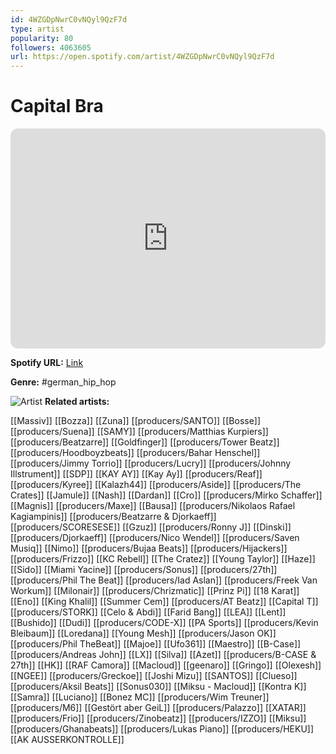 ```yaml
---
id: 4WZGDpNwrC0vNQyl9QzF7d
type: artist
popularity: 80
followers: 4063605
url: https://open.spotify.com/artist/4WZGDpNwrC0vNQyl9QzF7d
---
```

# Capital Bra

<iframe style="border-radius:12px" src="https://open.spotify.com/embed/artist/4WZGDpNwrC0vNQyl9QzF7d" width="100%" height="352" frameBorder="0" allowfullscreen="" allow="autoplay; clipboard-write; encrypted-media; fullscreen; picture-in-picture" loading="lazy"></iframe>

**Spotify URL:** [Link](https://open.spotify.com/artist/4WZGDpNwrC0vNQyl9QzF7d)

**Genre:**  #german_hip_hop

![Artist](https://i.scdn.co/image/ab6761610000e5eb0732c998ff1a2a602b2eefe8)
**Related artists:**

[[Massiv]]
[[Bozza]]
[[Zuna]]
[[producers/SANTO]]
[[Bosse]]
[[producers/Suena]]
[[SAMY]]
[[producers/Matthias Kurpiers]]
[[producers/Beatzarre]]
[[Goldfinger]]
[[producers/Tower Beatz]]
[[producers/Hoodboyzbeats]]
[[producers/Bahar Henschel]]
[[producers/Jimmy Torrio]]
[[producers/Lucry]]
[[producers/Johnny Illstrument]]
[[SDP]]
[[KAY AY]]
[[Kay Ay]]
[[producers/Reaf]]
[[producers/Kyree]]
[[Kalazh44]]
[[producers/Aside]]
[[producers/The Crates]]
[[Jamule]]
[[Nash]]
[[Dardan]]
[[Cro]]
[[producers/Mirko Schaffer]]
[[Magnis]]
[[producers/Maxe]]
[[Bausa]]
[[producers/Nikolaos Rafael Kagiampinis]]
[[producers/Beatzarre & Djorkaeff]]
[[producers/SCORESESE]]
[[Gzuz]]
[[producers/Ronny J]]
[[Dinski]]
[[producers/Djorkaeff]]
[[producers/Nico Wendel]]
[[producers/Saven Musiq]]
[[Nimo]]
[[producers/Bujaa Beats]]
[[producers/Hijackers]]
[[producers/Frizzo]]
[[KC Rebell]]
[[The Cratez]]
[[Young Taylor]]
[[Haze]]
[[Sido]]
[[Miami Yacine]]
[[producers/Sonus]]
[[producers/27th]]
[[producers/Phil The Beat]]
[[producers/Iad Aslan]]
[[producers/Freek Van Workum]]
[[Milonair]]
[[producers/Chrizmatic]]
[[Prinz Pi]]
[[18 Karat]]
[[Eno]]
[[King Khalil]]
[[Summer Cem]]
[[producers/AT Beatz]]
[[Capital T]]
[[producers/STORK]]
[[Celo & Abdi]]
[[Farid Bang]]
[[LEA]]
[[Lent]]
[[Bushido]]
[[Dudi]]
[[producers/CODE-X]]
[[PA Sports]]
[[producers/Kevin Bleibaum]]
[[Loredana]]
[[Young Mesh]]
[[producers/Jason OK]]
[[producers/Phil TheBeat]]
[[Majoe]]
[[Ufo361]]
[[Maestro]]
[[B-Case]]
[[producers/Andreas John]]
[[LX]]
[[Silva]]
[[Azet]]
[[producers/B-CASE & 27th]]
[[HK]]
[[RAF Camora]]
[[Macloud]]
[[geenaro]]
[[Gringo]]
[[Olexesh]]
[[NGEE]]
[[producers/Greckoe]]
[[Joshi Mizu]]
[[SANTOS]]
[[Clueso]]
[[producers/Aksil Beats]]
[[Sonus030]]
[[Miksu - Macloud]]
[[Kontra K]]
[[Samra]]
[[Luciano]]
[[Bonez MC]]
[[producers/Wim Treuner]]
[[producers/M6]]
[[Gestört aber GeiL]]
[[producers/Palazzo]]
[[XATAR]]
[[producers/Frio]]
[[producers/Zinobeatz]]
[[producers/IZZO]]
[[Miksu]]
[[producers/Ghanabeats]]
[[producers/Lukas Piano]]
[[producers/HEKU]]
[[AK AUSSERKONTROLLE]]

